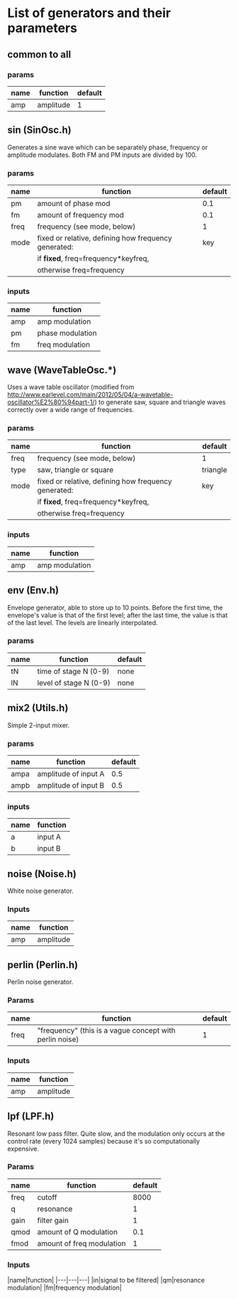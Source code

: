 # List of generators and their parameters

## common to all
### params
|name|function|default|
|---|---|---|
|amp|amplitude|1|

## sin (SinOsc.h)
Generates a sine wave which can be separately phase, frequency or
amplitude modulates. Both FM and PM inputs are divided by 100.
### params
|name|function|default|
|---|---|---|
|pm|amount of phase mod|0.1|
|fm|amount of frequency mod|0.1|
|freq|frequency (see mode, below)|1|
|mode|fixed or relative, defining how frequency generated:|key|
||if **fixed**, freq=frequency*keyfreq, 
||otherwise freq=frequency
### inputs
|name|function|
|---|---|
|amp|amp modulation|
pm|phase modulation|
|fm|freq modulation|

        
## wave (WaveTableOsc.*)
Uses a wave table oscillator (modified from
http://www.earlevel.com/main/2012/05/04/a-wavetable-oscillator%E2%80%94part-1/)
to generate saw, square and triangle waves correctly over a wide range
of frequencies.
### params
|name|function|default|
|---|---|---|
|freq|frequency (see mode, below)|1|
|type|saw, triangle or square|triangle|
|mode|fixed or relative, defining how frequency generated:|key|
||if **fixed**, freq=frequency*keyfreq, 
||otherwise freq=frequency
### inputs
|name|function|
|---|---|
|amp|amp modulation|
        
## env (Env.h)
Envelope generator, able to store up to 10 points. Before the first
time, the envelope's value is that of the first level; after the last
time, the value is that of the last level. The levels are linearly 
interpolated.
### params
|name|function|default|
|---|---|---|
|tN|time of stage N (0-9)|none|
|lN|level of stage N (0-9)|none|

        
## mix2 (Utils.h)
Simple 2-input mixer.
### params
|name|function|default|
|---|---|---|
|ampa|amplitude of input A|0.5|
|ampb|amplitude of input B|0.5|
### inputs
|name|function|
|---|---|
|a| input A
|b|input B|

        
## noise (Noise.h)
White noise generator.
### Inputs
|name|function|
|---|---|
|amp|amplitude|

## perlin (Perlin.h)
Perlin noise generator.
### Params
|name|function|default|
|---|---|---|
|freq|"frequency" (this is a vague concept with perlin noise)|1|
### Inputs
|name|function|
|---|---|
|amp|amplitude|

## lpf (LPF.h)
Resonant low pass filter. Quite slow, and the modulation
only occurs at the control rate (every 1024 samples) because it's so
computationally expensive.
### Params
|name|function|default|
|---|---|---|
freq|cutoff|8000|
q|resonance|1|
gain|filter gain|1|
qmod|amount of Q modulation|0.1|
fmod|amount of freq modulation|1|
### Inputs
|name|function|
|---|---|---|
|in|signal to be filtered|
|qm|resonance modulation|
|fm|frequency modulation|

